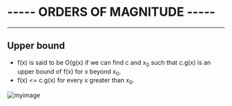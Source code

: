 # ----- ORDERS OF MAGNITUDE -----

***

## Upper bound

- f(x) is said to be O(g(x) if we can find c and x<sub>0</sub> such that c.g(x) is an upper bound of f(x) for x beyond x<sub>0</sub>.
- f(x) <= c.g(x) for every x greater than x<sub>0</sub>.

![myimage](/images/1.png)
